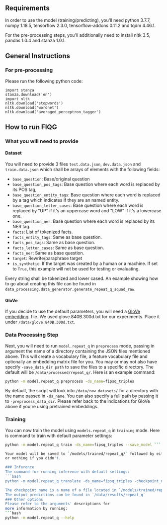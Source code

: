 ## Requirements
In order to use the model (training/predicting), you'll need python 3.7.7, numpy 1.18.5, tensorflow 2.3.0, tensorflow-addons 0.11.2
and tqdm 4.46.1.

For the pre-processing steps, you'll additionally need to install nltk 3.5, pandas 1.0.4 and stanza 1.0.1.
## General Instructions
### For pre-processing
Please run the following python code:

```[python]
import stanza
stanza.download('en')
import nltk
nltk.download('stopwords')
nltk.download('wordnet')
nltk.download('averaged_perceptron_tagger')
```
## How to run FIQG
### What you will need to provide
#### Dataset
You will need to provide 3 files `test.data.json`, `dev.data.json` and `train.data.json` which shall be arrays of
elements with the following fields:
- `base_question`: Base/original question
- `base_question_pos_tags`: Base question where each word is replaced by its POS tag,
- `base_question_entity_tags`: Base question where each word is replaced by a tag which indicates if
 they are an named entity.
- `base_question_letter_cases`: Base question where each word is replaced by "UP" if it's an uppercase
word and "LOW" if it's a lowercase one.
- `base_question_ner`: Base question where each word is replaced by its NER tag.
- `facts`: List of tokenized facts.
- `facts_entity_tags`: Same as base question.
- `facts_pos_tags`: Same as base question.
- `facts_letter_cases`: Same as base question.
- `facts_ner`: Same as base question.
- `target`: Rewrite/paraphrase target
- `is_synthetic`: If the target was created by a human or a machine. If set to `True`, this example will not
 be used for testing or evaluating.
 
 Every string shall be tokenized and lower cased. An example showing how to go about
creating this file can be found in `data_processing.data_generator.generate_repeat_q_squad_raw`.
#### GloVe
If you decide to use the default parameters, you will need a [GloVe embedding](https://nlp.stanford.edu/projects/glove/).
file. We used glove.840B.300d.txt for our experiments. Place it under `/data/glove.840B.300d.txt`.
### Data Processing Step
Next, you will need to run `model.repeat_q` in `preprocess` mode, passing in argument
the name of a directory containing the JSON files mentioned above. This will create a vocabulary file, a feature
vocabulary file and optionally an embedding matrix file for you. You may or may not also have specify `-save_data_dir path`
to save the files to a specific directory. The default will be `/data/processed/repeat_q/`. Here is an example command:
```bash
python -m model.repeat_q preprocess -ds_name=fipsq_triples
```
By default, the script will look into `/data/raw_datasets/` for a directory
with the name passed in `-ds_name`. You can also specify a full path by passing it to `-preprocess_data_dir`. Please
refer back to the indications for GloVe above if you're using pretrained embeddings.
### Training
You can now train the model using `models.repeat_q` in `training` mode. Here is command to train with
default parameter settings:

```bash
python -m model.repeat_q train -ds_name=fipsq_triples --save_model ```

Your model will be saved to `/models/trained/repeat_q/` followed by either the path you passed in `-save_directory_name`
or nothing if you didn't.

### Inference
The command for running inference with default settings:
```bash
python -m model.repeat_q translate -ds_name=fipsq_triples -checkpoint_name=*a_checkpoint_name* -prediction_file_name=fipdq_triples```

The checkpoint name is a name of a file located in `/models/trained/repeat_q`.
The output predictions can be found in `/data/results/repeat_q`
### Other options
Please refer to the arguments' descriptions for
more information by running:
```bash
python -m model.repeat_q --help
```

